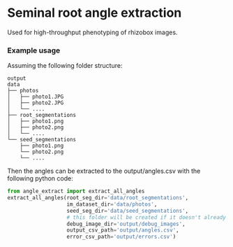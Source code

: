 
# Seminal root angle extraction

Used for high-throughput phenotyping of rhizobox images.

### Example usage

Assuming the following folder structure:

    output
    data
    ├── photos
    │   ├── photo1.JPG
    │   ├── photo2.JPG
    │   └── ....
    ├── root_segmentations
    │   ├── photo1.png
    │   ├── photo2.png
    │   └── ....
    └── seed_segmentations
        ├── photo1.png
        └── photo2.png
        └── ....

Then the angles can be extracted to the output/angles.csv with the following python code:

```python
from angle_extract import extract_all_angles
extract_all_angles(root_seg_dir='data/root_segmentations',
                   im_dataset_dir='data/photos',
                   seed_seg_dir='data/seed_segmentations',
                   # this folder will be created if it doesn't already exist
                   debug_image_dir='output/debug_images',
                   output_csv_path='output/angles.csv',
                   error_csv_path='output/errors.csv')
```
